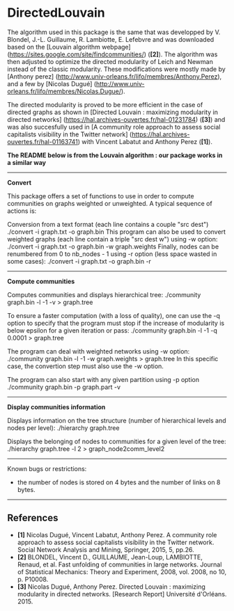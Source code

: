 # DirectedLouvain

The algorithm used in this package is the same that was developped by V. Blondel, J.-L. Guillaume, R. Lambiotte, E. Lefebvre and was downloaded based on the [Louvain algorithm webpage] (https://sites.google.com/site/findcommunities/) (**[2]**).
The algorithm was then adjusted to optimize the directed modularity of Leich and Newman instead of the classic modularity.
These modifications were mostly made by [Anthony perez] (http://www.univ-orleans.fr/lifo/membres/Anthony.Perez), and a few by [Nicolas Dugué] (http://www.univ-orleans.fr/lifo/membres/Nicolas.Dugue/).

The directed modularity is proved to be more efficient in the case of directed graphs as shown in [Directed Louvain : maximizing modularity in directed networks] (https://hal.archives-ouvertes.fr/hal-01231784) (**[3]**) and was also succesfully used in [A community role approach to assess social capitalists visibility in the Twitter network] (https://hal.archives-ouvertes.fr/hal-01163741) with Vincent Labatut and Anthony Perez (**[1]**).

**The README below is from the Louvain algorithm : our package works in a similar way**

-----------------------------------------------------------------------------



**Convert**

This package offers a set of functions to use in order to compute 
communities on graphs weighted or unweighted. A typical sequence of 
actions is:

Conversion from a text format (each line contains a couple "src dest")
  ./convert -i graph.txt -o graph.bin
This program can also be used to convert weighted graphs (each line contain
a triple "src dest w") using -w option:
  ./convert -i graph.txt -o graph.bin -w graph.weights
Finally, nodes can be renumbered from 0 to nb_nodes - 1 using -r option
(less space wasted in some cases):
  ./convert -i graph.txt -o graph.bin -r

-----------------------------------------------------------------------------
**Compute communities**

Computes communities and displays hierarchical tree:
  ./community graph.bin -l -1 -v > graph.tree

To ensure a faster computation (with a loss of quality), one can use
the -q option to specify that the program must stop if the increase of
modularity is below epsilon for a given iteration or pass:
  ./community graph.bin -l -1 -q 0.0001 > graph.tree

The program can deal with weighted networks using -w option:
  ./community graph.bin -l -1 -w graph.weights > graph.tree
In this specific case, the convertion step must also use the -w option.

The program can also start with any given partition using -p option
  ./community graph.bin -p graph.part -v
  
-----------------------------------------------------------------------------
**Display communities information**

Displays information on the tree structure (number of hierarchical
levels and nodes per level):
  ./hierarchy graph.tree

Displays the belonging of nodes to communities for a given level of
the tree:
  ./hierarchy graph.tree -l 2 > graph_node2comm_level2

-----------------------------------------------------------------------------

Known bugs or restrictions:
- the number of nodes is stored on 4 bytes and the number of links on 8 bytes.

-----------------------------------------------------------------------------

## References
* **[1]** Nicolas Dugué, Vincent Labatut, Anthony Perez. A community role approach to assess social capitalists visibility in the Twitter network. Social Network Analysis and Mining, Springer, 2015, 5, pp.26.
* **[2]** BLONDEL, Vincent D., GUILLAUME, Jean-Loup, LAMBIOTTE, Renaud, et al. Fast unfolding of communities in large networks. Journal of Statistical Mechanics: Theory and Experiment, 2008, vol. 2008, no 10, p. P10008.
* **[3]** Nicolas Dugué, Anthony Perez. Directed Louvain : maximizing modularity in directed networks. [Research Report] Université d'Orléans. 2015.
